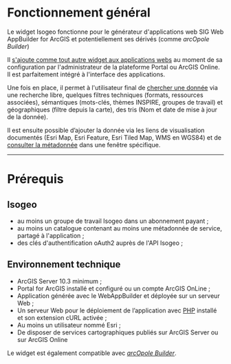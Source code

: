 # Fonctionnement général

Le widget Isogeo fonctionne pour le générateur d'applications web SIG Web AppBuilder for ArcGIS et potentiellement ses dérivés (comme _arcOpole Builder_)

Il [s'ajoute comme tout autre widget aux applications webs](/installation-configuration/installwidget.md) au moment de sa configuration par l'administrateur de la plateforme Portal ou ArcGIS Online. Il est parfaitement intégré à l'interface des applications.

Une fois en place, il permet à l'utilisateur final de [chercher une donnée](/usage/search.md) via une recherche libre, quelques filtres techniques (formats, ressources associées), sémantiques (mots-clés, thèmes INSPIRE, groupes de travail) et géographiques (filtre depuis la carte), des tris (Nom et date de mise à jour de la donnée). 

Il est ensuite possible d’ajouter la donnée via les liens de visualisation documentés (Esri Map, Esri Feature, Esri Tiled Map, WMS en WGS84) et de [consulter la métadonnée](/usage/metadata.md) dans une fenêtre spécifique.

---

# Prérequis

## Isogeo

* au moins un groupe de travail Isogeo dans un abonnement payant ;
* au moins un catalogue contenant au moins une métadonnée de service, partagé à l'application ;
* des clés d'authentification oAuth2 auprès de l'API Isogeo ;

## Environnement technique

* ArcGIS Server 10.3 minimum ;
* Portal for ArcGIS installé et configuré ou un compte ArcGIS OnLine ;
* Application générée avec le WebAppBuilder et déployée sur un serveur Web ;
* Un serveur Web pour le déploiement de l’application avec [PHP](https://secure.php.net/) installé et son extension cURL activée ;
* Au moins un utilisateur nommé Esri ;
* De disposer de services cartographiques publiés sur ArcGIS Server ou sur ArcGIS Online

Le widget est également compatible avec [_arcOpole Builder_](https://www.arcopole.fr/generateur-applications-arcopole-builder.aspx).

